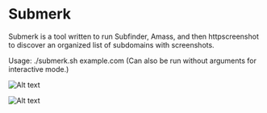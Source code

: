 
Submerk
=======
Submerk is a tool written to run Subfinder, Amass, and then httpscreenshot to discover an organized list of subdomains with screenshots.

Usage: ./submerk.sh example.com
(Can also be run without arguments for interactive mode.)


![Alt text](https://image.ibb.co/bUROEo/sub1.jpg "Submerk")

![Alt text](https://image.ibb.co/fDqdfT/sub2.jpg "Submerk")
